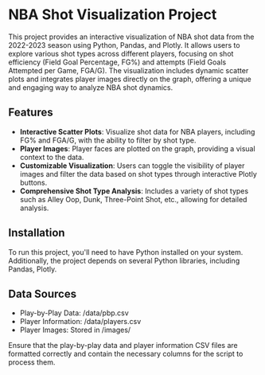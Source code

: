 # NBA Shot Visualization Project

This project provides an interactive visualization of NBA shot data from the 2022-2023 season using Python, Pandas, and Plotly. It allows users to explore various shot types across different players, focusing on shot efficiency (Field Goal Percentage, FG%) and attempts (Field Goals Attempted per Game, FGA/G). The visualization includes dynamic scatter plots and integrates player images directly on the graph, offering a unique and engaging way to analyze NBA shot dynamics.

## Features

- **Interactive Scatter Plots**: Visualize shot data for NBA players, including FG% and FGA/G, with the ability to filter by shot type.
- **Player Images**: Player faces are plotted on the graph, providing a visual context to the data.
- **Customizable Visualization**: Users can toggle the visibility of player images and filter the data based on shot types through interactive Plotly buttons.
- **Comprehensive Shot Type Analysis**: Includes a variety of shot types such as Alley Oop, Dunk, Three-Point Shot, etc., allowing for detailed analysis.

## Installation

To run this project, you'll need to have Python installed on your system. Additionally, the project depends on several Python libraries, including Pandas, Plotly.

## Data Sources

- Play-by-Play Data: /data/pbp.csv
- Player Information: /data/players.csv
- Player Images: Stored in /images/
  
Ensure that the play-by-play data and player information CSV files are formatted correctly and contain the necessary columns for the script to process them.


